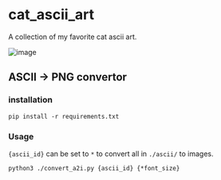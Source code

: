 # cat_ascii_art
A collection of my favorite cat ascii art.

![image](https://github.com/user-attachments/assets/aea1e570-4446-462e-81b9-b34ceca12af0)


## ASCII -> PNG convertor
### installation
```
pip install -r requirements.txt
```

### Usage
`{ascii_id}` can be set to `*` to convert all in `./ascii/` to images.
```
python3 ./convert_a2i.py {ascii_id} {*font_size}
```
